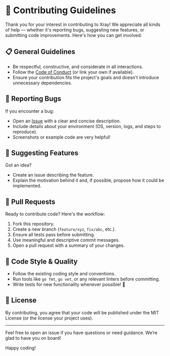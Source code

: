 # 🧠 Contributing Guidelines

Thank you for your interest in contributing to Xray! We appreciate all kinds of help — whether it's reporting bugs, suggesting new features, or submitting code improvements. Here's how you can get involved:

## 📋 General Guidelines

- Be respectful, constructive, and considerate in all interactions.
- Follow the [Code of Conduct](https://opensource.guide/code-of-conduct/) (or link your own if available).
- Ensure your contribution fits the project's goals and doesn't introduce unnecessary dependencies.

## 🐛 Reporting Bugs

If you encounter a bug:

- Open an [Issue](https://github.com/aslan-y/xray/issues) with a clear and concise description.
- Include details about your environment (OS, version, logs, and steps to reproduce).
- Screenshots or example code are very helpful!

## 🌟 Suggesting Features

Got an idea?

- Create an issue describing the feature.
- Explain the motivation behind it and, if possible, propose how it could be implemented.

## 🧪 Pull Requests

Ready to contribute code? Here's the workflow:

1. Fork this repository.
2. Create a new branch (`feature/xyz`, `fix/abc`, etc.).
3. Ensure all tests pass before submitting.
4. Use meaningful and descriptive commit messages.
5. Open a pull request with a summary of your changes.

## 🧼 Code Style & Quality

- Follow the existing coding style and conventions.
- Run tools like `go fmt`, `go vet`, or any relevant linters before committing.
- Write tests for new functionality whenever possible! 🎉

## 📄 License

By contributing, you agree that your code will be published under the MIT License (or the license your project uses).

---

Feel free to open an issue if you have questions or need guidance. We’re glad to have you on board!

Happy coding!
